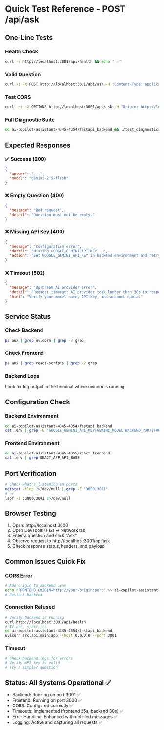 # Quick Test Reference - POST /api/ask

## One-Line Tests

### Health Check
```bash
curl -s http://localhost:3001/api/health && echo " ✅"
```

### Valid Question
```bash
curl -s -X POST http://localhost:3001/api/ask -H "Content-Type: application/json" -d '{"question":"Hello"}' | jq
```

### Test CORS
```bash
curl -si -X OPTIONS http://localhost:3001/api/ask -H "Origin: http://localhost:3000" | grep access-control
```

### Full Diagnostic Suite
```bash
cd ai-copilot-assistant-4345-4354/fastapi_backend && ./test_diagnostics.sh
```

## Expected Responses

### ✅ Success (200)
```json
{
  "answer": "...",
  "model": "gemini-2.5-flash"
}
```

### ❌ Empty Question (400)
```json
{
  "message": "Bad request",
  "detail": "Question must not be empty."
}
```

### ❌ Missing API Key (400)
```json
{
  "message": "Configuration error",
  "detail": "Missing GOOGLE_GEMINI_API_KEY...",
  "action": "Set GOOGLE_GEMINI_API_KEY in backend environment and retry."
}
```

### ❌ Timeout (502)
```json
{
  "message": "Upstream AI provider error",
  "detail": "Request timeout: AI provider took longer than 30s to respond.",
  "hint": "Verify your model name, API key, and account quota."
}
```

## Service Status

### Check Backend
```bash
ps aux | grep uvicorn | grep -v grep
```

### Check Frontend
```bash
ps aux | grep react-scripts | grep -v grep
```

### Backend Logs
Look for log output in the terminal where uvicorn is running

## Configuration Check

### Backend Environment
```bash
cd ai-copilot-assistant-4345-4354/fastapi_backend
cat .env | grep -E "GOOGLE_GEMINI_API_KEY|GEMINI_MODEL|BACKEND_PORT|FRONTEND_ORIGIN"
```

### Frontend Environment
```bash
cd ai-copilot-assistant-4345-4355/react_frontend
cat .env | grep REACT_APP_API_BASE
```

## Port Verification

```bash
# Check what's listening on ports
netstat -tlnp 2>/dev/null | grep -E "3000|3001"
# or
lsof -i :3000,3001 2>/dev/null
```

## Browser Testing

1. Open: http://localhost:3000
2. Open DevTools (F12) → Network tab
3. Enter a question and click "Ask"
4. Observe request to http://localhost:3001/api/ask
5. Check response status, headers, and payload

## Common Issues Quick Fix

### CORS Error
```bash
# Add origin to backend .env
echo "FRONTEND_ORIGIN=http://your-origin:port" >> ai-copilot-assistant-4345-4354/fastapi_backend/.env
# Restart backend
```

### Connection Refused
```bash
# Verify backend is running
curl http://localhost:3001/api/health
# If not, start it:
cd ai-copilot-assistant-4345-4354/fastapi_backend
uvicorn src.api.main:app --host 0.0.0.0 --port 3001
```

### Timeout
```bash
# Check backend logs for errors
# Verify API key is valid
# Try a simpler question
```

## Status: All Systems Operational ✅
- Backend: Running on port 3001 ✅
- Frontend: Running on port 3000 ✅
- CORS: Configured correctly ✅
- Timeouts: Implemented (frontend 25s, backend 30s) ✅
- Error Handling: Enhanced with detailed messages ✅
- Logging: Active and capturing all requests ✅

